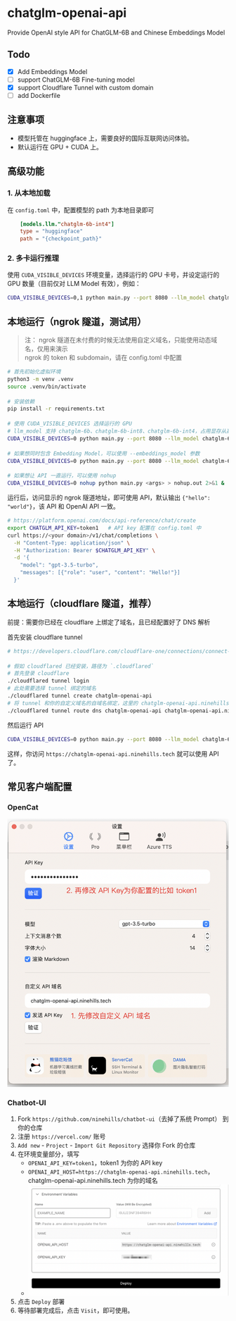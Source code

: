 # chatglm-openai-api

Provide OpenAI style API for  ChatGLM-6B and Chinese Embeddings Model

## Todo

- [x] Add Embeddings Model
- [ ] support ChatGLM-6B Fine-tuning model
- [x] support Cloudflare Tunnel with custom domain
- [ ] add Dockerfile

## 注意事项

- 模型托管在 huggingface 上，需要良好的国际互联网访问体验。
- 默认运行在 GPU + CUDA 上。

## 高级功能

### 1. 从本地加载

在 `config.toml` 中，配置模型的 path 为本地目录即可

```toml
    [models.llm."chatglm-6b-int4"]
    type = "huggingface"
    path = "{checkpoint_path}"
```

### 2. 多卡运行推理

使用 `CUDA_VISIBLE_DEVICES` 环境变量，选择运行的 GPU 卡号，并设定运行的 GPU 数量（目前仅对 LLM Model 有效），例如：

```bash
CUDA_VISIBLE_DEVICES=0,1 python main.py --port 8080 --llm_model chatglm-6b-int4 --tunnel ngrok --gpus 2
```

## 本地运行（ngrok 隧道，测试用）

> 注： ngrok 隧道在未付费的时候无法使用自定义域名，只能使用动态域名，仅用来演示  
> ngrok 的 token 和 subdomain，请在 config.toml 中配置

```bash
# 首先初始化虚拟环境
python3 -m venv .venv
source .venv/bin/activate

# 安装依赖
pip install -r requirements.txt

# 使用 CUDA_VISIBLE_DEVICES 选择运行的 GPU
# llm_model 支持 chatglm-6b、chatglm-6b-int8、chatglm-6b-int4，占用显存从高到低。
CUDA_VISIBLE_DEVICES=0 python main.py --port 8080 --llm_model chatglm-6b-int4 --tunnel ngrok

# 如果想同时包含 Embedding Model，可以使用 --embeddings_model 参数
CUDA_VISIBLE_DEVICES=0 python main.py --port 8080 --llm_model chatglm-6b-int4 --embeddings_model text2vec-large-chinese --tunnel ngrok

# 如果想让 API 一直运行，可以使用 nohup
CUDA_VISIBLE_DEVICES=0 nohup python main.py <args> > nohup.out 2>&1 &
```

运行后，访问显示的 ngrok 隧道地址，即可使用 API，默认输出 `{"hello": "world"}`，该 API 和 OpenAI API 一致。

```bash
# https://platform.openai.com/docs/api-reference/chat/create
export CHATGLM_API_KEY=token1   # API key 配置在 config.toml 中
curl https://<your domain>/v1/chat/completions \
  -H "Content-Type: application/json" \
  -H "Authorization: Bearer $CHATGLM_API_KEY" \
  -d '{
    "model": "gpt-3.5-turbo",
    "messages": [{"role": "user", "content": "Hello!"}]
  }'
```

## 本地运行（cloudflare 隧道，推荐）

前提：需要你已经在 cloudflare 上绑定了域名，且已经配置好了 DNS 解析

首先安装 cloudflare tunnel

```bash
# https://developers.cloudflare.com/cloudflare-one/connections/connect-apps/install-and-setup/tunnel-guide/local/

# 假如 cloudflared 已经安装，路径为 `.cloudflared`
# 首先登录 cloudflare
./cloudflared tunnel login
# 此处需要选择 tunnel 绑定的域名
./cloudflared tunnel create chatglm-openai-api
# 将 tunnel 和你的自定义域名的自域名绑定，这里的 chatglm-openai-api.ninehills.tech 就是你选择的自域名，后续访问这个域名。
./cloudflared tunnel route dns chatglm-openai-api chatglm-openai-api.ninehills.tech
```

然后运行 API

```bash
CUDA_VISIBLE_DEVICES=0 python main.py --port 8080 --llm_model chatglm-6b-int4 --embeddings_model text2vec-large-chinese --tunnel cloudflare
```

这样，你访问 `https://chatglm-openai-api.ninehills.tech` 就可以使用 API 了。

## 常见客户端配置

### OpenCat

![](img/2023-04-22-08-42-06.png)


### Chatbot-UI

1. Fork `https://github.com/ninehills/chatbot-ui`（去掉了系统 Prompt） 到你的仓库
2. 注册 `https://vercel.com/` 账号
3. `Add new` - `Project` - `Import Git Repository` 选择你 Fork 的仓库
4. 在环境变量部分，填写
    - `OPENAI_API_KEY=token1`，token1 为你的 API key
    - `OPENAI_API_HOST=https://chatglm-openai-api.ninehills.tech`，chatglm-openai-api.ninehills.tech 为你的域名
    - ![](img/2023-04-22-08-48-57.png)
5. 点击 `Deploy` 部署
6. 等待部署完成后，点击 `Visit`，即可使用。
